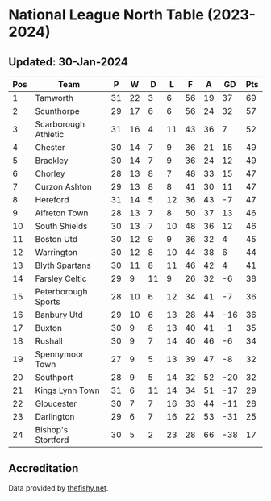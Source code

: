 # National League North Table (2023-2024)
## Updated: 30-Jan-2024

| Pos | Team | P | W | D | L | F | A | GD | Pts |
| --- | --- | --- | --- | --- | --- | --- | --- | --- | --- |
| 1 | Tamworth | 31 | 22 | 3 | 6 | 56 | 19 | 37 | 69 |
| 2 | Scunthorpe | 29 | 17 | 6 | 6 | 56 | 24 | 32 | 57 |
| 3 | Scarborough Athletic | 31 | 16 | 4 | 11 | 43 | 36 | 7 | 52 |
| 4 | Chester | 30 | 14 | 7 | 9 | 36 | 21 | 15 | 49 |
| 5 | Brackley | 30 | 14 | 7 | 9 | 36 | 24 | 12 | 49 |
| 6 | Chorley | 28 | 13 | 8 | 7 | 48 | 33 | 15 | 47 |
| 7 | Curzon Ashton | 29 | 13 | 8 | 8 | 41 | 30 | 11 | 47 |
| 8 | Hereford | 31 | 14 | 5 | 12 | 36 | 43 | -7 | 47 |
| 9 | Alfreton Town | 28 | 13 | 7 | 8 | 50 | 37 | 13 | 46 |
| 10 | South Shields | 30 | 13 | 7 | 10 | 48 | 36 | 12 | 46 |
| 11 | Boston Utd | 30 | 12 | 9 | 9 | 36 | 32 | 4 | 45 |
| 12 | Warrington | 30 | 12 | 8 | 10 | 44 | 38 | 6 | 44 |
| 13 | Blyth Spartans | 30 | 11 | 8 | 11 | 46 | 42 | 4 | 41 |
| 14 | Farsley Celtic | 29 | 9 | 11 | 9 | 26 | 32 | -6 | 38 |
| 15 | Peterborough Sports | 28 | 10 | 6 | 12 | 34 | 41 | -7 | 36 |
| 16 | Banbury Utd | 29 | 10 | 6 | 13 | 28 | 44 | -16 | 36 |
| 17 | Buxton | 30 | 9 | 8 | 13 | 40 | 41 | -1 | 35 |
| 18 | Rushall | 30 | 9 | 7 | 14 | 40 | 46 | -6 | 34 |
| 19 | Spennymoor Town | 27 | 9 | 5 | 13 | 39 | 47 | -8 | 32 |
| 20 | Southport | 28 | 9 | 5 | 14 | 32 | 52 | -20 | 32 |
| 21 | Kings Lynn Town | 31 | 6 | 11 | 14 | 34 | 51 | -17 | 29 |
| 22 | Gloucester | 30 | 7 | 7 | 16 | 33 | 44 | -11 | 28 |
| 23 | Darlington | 29 | 6 | 7 | 16 | 22 | 53 | -31 | 25 |
| 24 | Bishop's Stortford | 30 | 5 | 2 | 23 | 28 | 66 | -38 | 17 |

## Accreditation 

Data provided by [thefishy.net](https://www.thefishy.net/).